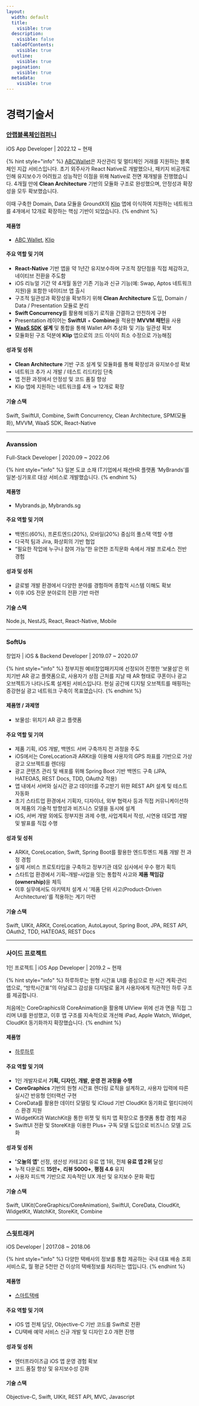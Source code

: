 ```yaml
---
layout:
  width: default
  title:
    visible: true
  description:
    visible: false
  tableOfContents:
    visible: true
  outline:
    visible: true
  pagination:
    visible: true
  metadata:
    visible: true
---
```


# 경력기술서

### [안랩블록체인컴퍼니](https://ahnlabblockchain.company)

iOS App Developer | 2022.12 \~ 현재

{% hint style="info" %}
[ABCWallet](https://apps.apple.com/kr/app/id1642837445)은 자산관리 및 멀티체인 거래를 지원하는 블록체인 지갑 서비스입니다. 초기 외주사가 React Native로 개발했으나, 패키지 비공개로 인해 유지보수가 어려웠고 성능적인 이점을 위해 Native로 전면 재개발을 진행했습니다. 4개월 만에 **Clean Architecture** 기반의 모듈화 구조로 완성했으며, 안정성과 확장성을 모두 확보했습니다.

이때 구축한 Domain, Data 모듈을 GroundX의 [Klip](https://apps.apple.com/kr/app/id1627665524) 앱에 이식하여 지원하는 네트워크를 4개에서 12개로 확장하는 핵심 기반이 되었습니다.
{% endhint %}

#### 제품명

* [ABC Wallet](https://apps.apple.com/kr/app/id1642837445), [Klip](https://apps.apple.com/kr/app/id1627665524)

#### 주요 역할 및 기여

* **React-Native** 기반 앱을 약 1년간 유지보수하며 구조적 장단점을 직접 체감하고, 네이티브 전환을 주도함
* iOS 리뉴얼 기간 약 4개월 동안 기존 기능과 신규 기능(예: Swap, Aptos 네트워크 지원)을 포함한 네이티브 앱 출시
* 구조적 일관성과 확장성을 확보하기 위해 **Clean Architecture** 도입, Domain / Data / Presentation 모듈로 분리
* **Swift Concurrency**를 활용해 비동기 로직을 간결하고 안전하게 구현
* Presentation 레이어는 **SwiftUI** + **Combine**을 적용한 **MVVM 패턴**을 사용
* [**WaaS SDK**](portfolio/abc-wallet/waas-sdk.md) **설계** 및 통합을 통해 Wallet API 추상화 및 기능 일관성 확보
* 모듈화된 구조 덕분에 **Klip** 앱으로의 코드 이식이 최소 수정으로 가능해짐

#### 성과 및 성취

* **Clean Architecture** 기반 구조 설계 및 모듈화를 통해 확장성과 유지보수성 확보
* 네트워크 추가 시 개발 / 테스트 리드타임 단축
* 앱 전환 과정에서 안정성 및 코드 품질 향상
* Klip 앱에 지원하는 네트워크를 4개 → 12개로 확장

#### 기술 스택

Swift, SwiftUI, Combine, Swift Concurrency, Clean Architecture, SPM(모듈화), MVVM, WaaS SDK, React-Native

***

### Avanssion

Full-Stack Developer | 2020.09 \~ 2022.06

{% hint style="info" %}
일본 도쿄 소재 IT기업에서 패션HR 플랫폼 ‘MyBrands’를 일본·싱가포르 대상 서비스로 개발했습니다.
{% endhint %}

#### 제품명

* Mybrands.jp, Mybrands.sg

#### 주요 역할 및 기여

* 백엔드(60%), 프론트엔드(20%), 모바일(20%) 중심의 풀스택 역할 수행
* 다국적 팀과 Jira, 화상회의 기반 협업
* “필요한 작업에 누구나 참여 가능”한 유연한 조직문화 속에서 개발 프로세스 전반 경험

#### 성과 및 성취

* 글로벌 개발 환경에서 다양한 분야를 경험하며 종합적 시스템 이해도 확보
* 이후 iOS 전문 분야로의 전환 기반 마련

#### 기술 스택

Node.js, NestJS, React, React-Native, Mobile

***

### SoftUs

창업자 | iOS & Backend Developer | 2019.07 \~ 2020.07

{% hint style="info" %}
정부지원 예비창업패키지에 선정되어 진행한 ‘보물섬’은 위치기반 AR 광고 플랫폼으로, 사용자가 상점 근처를 지날 때 AR 형태로 쿠폰이나 광고 오브젝트가 나타나도록 설계된 서비스입니다. 현실 공간에 디지털 오브젝트를 매핑하는 증강현실 광고 네트워크 구축이 목표였습니다.
{% endhint %}

#### 제품명 / 과제명

* 보물섬: 위치기 AR 광고 플랫폼

#### 주요 역할 및 기여

* 제품 기획, iOS 개발, 백엔드 서버 구축까지 전 과정을 주도
* iOS에서는 CoreLocation과 ARKit을 이용해 사용자의 GPS 좌표를 기반으로 가상 광고 오브젝트를 렌더링
* 광고 콘텐츠 관리 및 배포를 위해 Spring Boot 기반 백엔드 구축 (JPA, HATEOAS, REST Docs, TDD, OAuth2 적용)
* 앱 내에서 서버와 실시간 광고 데이터를 주고받기 위한 REST API 설계 및 테스트 자동화
* 초기 스타트업 환경에서 기획자, 디자이너, 외부 협력사 등과 직접 커뮤니케이션하며 제품의 기술적 방향성과 비즈니스 모델을 동시에 설계
* iOS, 서버 개발 외에도 정부지원 과제 수행, 사업계획서 작성, 시연용 데모앱 개발 및 발표를 직접 수행

#### 성과 및 성취

* ARKit, CoreLocation, Swift, Spring Boot를 활용한 엔드투엔드 제품 개발 전 과정 경험
* 실제 서비스 프로토타입을 구축하고 정부기관 데모 심사에서 우수 평가 획득
* 스타트업 환경에서 기획–개발–사업을 잇는 통합적 사고와 **제품 책임감(ownership)**&#xC744; 체득
* 이후 실무에서도 아키텍처 설계 시 '제품 단위 사고(Product-Driven Architecture)'를 적용하는 계기 마련

#### 기술 스택

Swift, UIKit, ARKit, CoreLocation, AutoLayout, Spring Boot, JPA, REST API, OAuth2, TDD, HATEOAS, REST Docs

***

### 사이드 프로젝트

1인 프로젝트 | iOS App Developer | 2019.2 \~ 현재

{% hint style="info" %}
하루하루는 원형 시간표 UI를 중심으로 한 시간 계획·관리 앱으로, “방학시간표”의 아날로그 감성을 디지털로 옮겨 사용자에게 직관적인 하루 구조를 제공합니다.

처음에는 CoreGraphics와 CoreAnimation을 활용해 UIView 위에 선과 면을 직접 그리며 UI를 완성했고, 이후 앱 구조를 지속적으로 개선해 iPad, Apple Watch, Widget, CloudKit 동기화까지 확장했습니다.
{% endhint %}

#### 제품명

* [하루하루](https://apps.apple.com/kr/app/id1627665524)

#### 주요 역할 및 기여

* 1인 개발자로서 **기획, 디자인, 개발, 운영 전 과정을 수행**
* **CoreGraphics** 기반의 원형 시간표 렌더링 로직을 설계하고, 사용자 입력에 따른 실시간 반응형 인터랙션 구현
* CoreData를 활용한 데이터 모델링 및 iCloud 기반 CloudKit 동기화로 멀티디바이스 환경 지원
* WidgetKit과 WatchKit을 통한 위젯 및 워치 앱 확장으로 플랫폼 통합 경험 제공
* SwiftUI 전환 및 StoreKit을 이용한 Plus+ 구독 모델 도입으로 비즈니스 모델 고도화

#### 성과 및 성취

* **'오늘의 앱'** 선정, 생산성 카테고리 유료 앱 1위, 전체 **유료 앱 2위** 달성
* 누적 다운로드 **15만+**, **리뷰 5000+**, **평점 4.6** 유지
* 사용자 피드백 기반으로 지속적인 UX 개선 및 유지보수 문화 확립

#### 기술 스택

Swift, UIKit(CoreGraphics/CoreAnimation), SwiftUI, CoreData, CloudKit, WidgetKit, WatchKit, StoreKit, Combine

***

### 스윗트래커

iOS Developer | 2017.08 \~ 2018.06

{% hint style="info" %}
다양한 택배사의 정보를 통합 제공하는 국내 대표 배송 조회 서비스로, 월 평균 5천만 건 이상의 택배정보를 처리하는 앱입니다.
{% endhint %}

#### 제품명

* [스마트택배](https://apps.apple.com/kr/app/id523045854)

#### 주요 역할 및 기여

* iOS 앱 전체 담당, Objective-C 기반 코드를 Swift로 전환
* CU택배 예약 서비스 신규 개발 및 디자인 2.0 개편 진행

#### 성과 및 성취

* 엔터프라이즈급 iOS 앱 운영 경험 확보
* 코드 품질 향상 및 유지보수성 강화

#### 기술 스택

Objective-C, Swift, UIKit, REST API, MVC, Javascript
